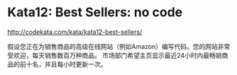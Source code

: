 # Kata12: Best Sellers: no code
http://codekata.com/kata/kata12-best-sellers/

假设您正在为销售商品的高级在线网站（例如Amazon）编写代码。您的网站非常受欢迎，每天销售数百万种商品。
市场部门希望主页显示最近24小时内最畅销商品的前十名，并且每小时更新一次。